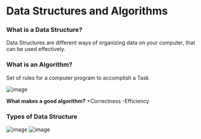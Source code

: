 # Data Structures and Algorithms
### What is a Data Structure?
Data Structures are different ways of organizing data on your computer, that can be used effectively.
### What is an Algorithm?
Set of rules for a computer program to accomplish a Task

![image](https://github.com/yashkatiyar2503/dsa/assets/92661124/3c254d51-fe9e-4c78-b168-d4bde574fd11)

**What makes a good algorithm?**
+Correctness
-Efficiency
### Types of Data Structure
![image](https://github.com/yashkatiyar2503/dsa/assets/92661124/a4851217-d836-4a91-b8e1-6094e11abd7b)
![image](https://github.com/yashkatiyar2503/dsa/assets/92661124/280b013a-9556-43c0-b6e1-68d477f74d86)
